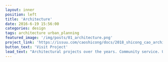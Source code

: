 ```yaml
---
layout: inner
position: left
title: 'Architecture'
date: 2016-6-19 15:56:00
categories: design
tags: architecture urban_planning 
featured_image: '/img/posts/01_architecture.png'
project_link: 'https://issuu.com/caoshicong/docs/2018_shicong_cao_architecture_portf'
button_text: 'Visit Project'
lead_text: "Architectural projects over the years. Community service. Urban planning."
---
```

